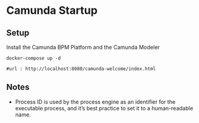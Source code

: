 # Camunda Startup

## Setup
Install the Camunda BPM Platform and the Camunda Modeler

```shell script
docker-compose up -d

#url : http://localhost:8080/camunda-welcome/index.html
```

## Notes
- Process ID is used by the process engine as an identifier for the executable process,
and it’s best practice to set it to a human-readable name.

